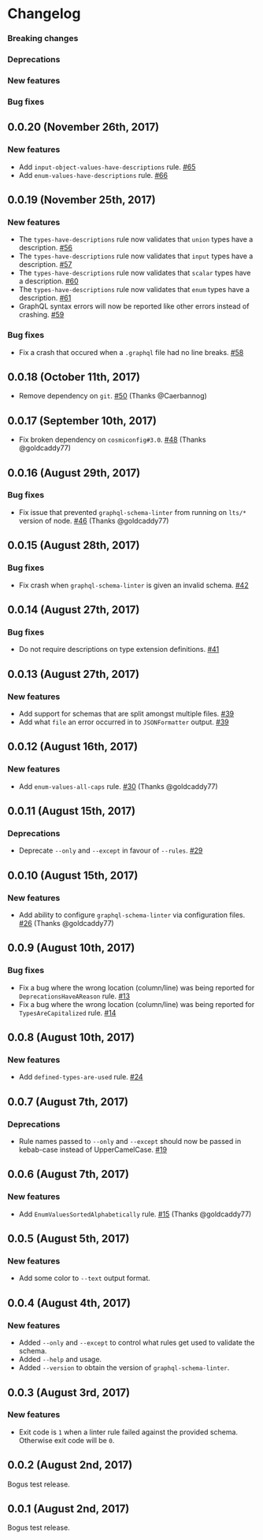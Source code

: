 # Changelog

### Breaking changes

### Deprecations

### New features

### Bug fixes

## 0.0.20 (November 26th, 2017)

### New features

- Add `input-object-values-have-descriptions` rule. [#65](https://github.com/cjoudrey/graphql-schema-linter/pull/65)
- Add `enum-values-have-descriptions` rule. [#66](https://github.com/cjoudrey/graphql-schema-linter/pull/66)

## 0.0.19 (November 25th, 2017)

### New features

- The `types-have-descriptions` rule now validates that `union` types have a description. [#56](https://github.com/cjoudrey/graphql-schema-linter/pull/56)
- The `types-have-descriptions` rule now validates that `input` types have a description. [#57](https://github.com/cjoudrey/graphql-schema-linter/pull/57)
- The `types-have-descriptions` rule now validates that `scalar` types have a description. [#60](https://github.com/cjoudrey/graphql-schema-linter/pull/60)
- The `types-have-descriptions` rule now validates that `enum` types have a description. [#61](https://github.com/cjoudrey/graphql-schema-linter/pull/61)
- GraphQL syntax errors will now be reported like other errors instead of crashing. [#59](https://github.com/cjoudrey/graphql-schema-linter/pull/59)

### Bug fixes

- Fix a crash that occured when a `.graphql` file had no line breaks. [#58](https://github.com/cjoudrey/graphql-schema-linter/pull/58)

## 0.0.18 (October 11th, 2017)

- Remove dependency on `git`. [#50](https://github.com/cjoudrey/graphql-schema-linter/pull/50) (Thanks @Caerbannog)

## 0.0.17 (September 10th, 2017)

- Fix broken dependency on `cosmiconfig#3.0`. [#48](https://github.com/cjoudrey/graphql-schema-linter/pull/48) (Thanks @goldcaddy77)

## 0.0.16 (August 29th, 2017)

### Bug fixes

- Fix issue that prevented `graphql-schema-linter` from running on `lts/*` version of node. [#46](https://github.com/cjoudrey/graphql-schema-linter/pull/46) (Thanks @goldcaddy77)

## 0.0.15 (August 28th, 2017)

### Bug fixes

- Fix crash when `graphql-schema-linter` is given an invalid schema. [#42](https://github.com/cjoudrey/graphql-schema-linter/pull/42)

## 0.0.14 (August 27th, 2017)

### Bug fixes

- Do not require descriptions on type extension definitions. [#41](https://github.com/cjoudrey/graphql-schema-linter/pull/41)

## 0.0.13 (August 27th, 2017)

### New features

- Add support for schemas that are split amongst multiple files. [#39](https://github.com/cjoudrey/graphql-schema-linter/pull/39)
- Add what `file` an error occurred in to `JSONFormatter` output. [#39](https://github.com/cjoudrey/graphql-schema-linter/pull/39)

## 0.0.12 (August 16th, 2017)

### New features

- Add `enum-values-all-caps` rule. [#30](https://github.com/cjoudrey/graphql-schema-linter/pull/30) (Thanks @goldcaddy77)

## 0.0.11 (August 15th, 2017)

### Deprecations

- Deprecate `--only` and `--except` in favour of `--rules`. [#29](https://github.com/cjoudrey/graphql-schema-linter/pull/29)

## 0.0.10 (August 15th, 2017)

### New features

- Add ability to configure `graphql-schema-linter` via configuration files. [#26](https://github.com/cjoudrey/graphql-schema-linter/pull/26) (Thanks @goldcaddy77)

## 0.0.9 (August 10th, 2017)

### Bug fixes

- Fix a bug where the wrong location (column/line) was being reported for `DeprecationsHaveAReason` rule. [#13](https://github.com/cjoudrey/graphql-schema-linter/issues/13)
- Fix a bug where the wrong location (column/line) was being reported for `TypesAreCapitalized` rule. [#14](https://github.com/cjoudrey/graphql-schema-linter/issues/14)

## 0.0.8 (August 10th, 2017)

### New features

- Add `defined-types-are-used` rule. [#24](https://github.com/cjoudrey/graphql-schema-linter/pull/24)

## 0.0.7 (August 7th, 2017)

### Deprecations

- Rule names passed to `--only` and `--except` should now be passed in kebab-case instead of UpperCamelCase. [#19](https://github.com/cjoudrey/graphql-schema-linter/pull/19)

## 0.0.6 (August 7th, 2017)

### New features

- Add `EnumValuesSortedAlphabetically` rule. [#15](https://github.com/cjoudrey/graphql-schema-linter/pull/15) (Thanks @goldcaddy77)

## 0.0.5 (August 5th, 2017)

### New features

- Add some color to `--text` output format.

## 0.0.4 (August 4th, 2017)

### New features

- Added `--only` and `--except` to control what rules get used to validate the schema.
- Added `--help` and usage.
- Added `--version` to obtain the version of `graphql-schema-linter`.

## 0.0.3 (August 3rd, 2017)

### New features

- Exit code is `1` when a linter rule failed against the provided schema. Otherwise exit code will be `0`.

## 0.0.2 (August 2nd, 2017)

Bogus test release.

## 0.0.1 (August 2nd, 2017)

Bogus test release.
